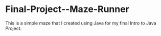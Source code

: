 # Final-Project--Maze-Runner
This is a simple maze that I created using Java for my final Intro to Java Project. 
